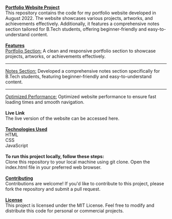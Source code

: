 
<b><u>Portfolio Website Project</u></b>
<br>
This repository contains the code for my portfolio website developed in August 2022. The website showcases various projects, artworks, and achievements effectively. Additionally, it features a comprehensive notes section tailored for B.Tech students, offering beginner-friendly and easy-to-understand content.
<br>
<br>
<b><u>Features</u></b>
<br>
<u>Portfolio Section:</u> A clean and responsive portfolio section to showcase projects, artworks, or achievements effectively.<hr>
<u>Notes Section:</u> Developed a comprehensive notes section specifically for B.Tech students, featuring beginner-friendly and easy-to-understand content.<hr>
<u>Optimized Performance:</u> Optimized website performance to ensure fast loading times and smooth navigation.
<br>
<br>
<b>Live Link</b>
<br>
The live version of the website can be accessed here. [ <a href="https://portfolio-website-nine-xi-67.vercel.app/">](https://portfolio-website-nine-xi-67.vercel.app/) </a>
<br>
<br>
<b><u>Technologies Used</b> </u><br>
HTML<br>
CSS<br>
JavaScript
<br>
<br>
<b>To run this project locally, follow these steps:</b>
<br>
Clone this repository to your local machine using git clone.
Open the index.html file in your preferred web browser.
<br>
<br>
<b><u>Contributing</u></b><br>
Contributions are welcome! If you'd like to contribute to this project, please fork the repository and submit a pull request.
<br>
<br>
<b><u>License</u></b><br>
This project is licensed under the MIT License. Feel free to modify and distribute this code for personal or commercial projects.

